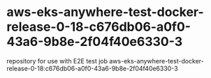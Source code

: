 # aws-eks-anywhere-test-docker-release-0-18-c676db06-a0f0-43a6-9b8e-2f04f40e6330-3
repository for use with E2E test job aws-eks-anywhere-test-docker-release-0-18:c676db06-a0f0-43a6-9b8e-2f04f40e6330-3
